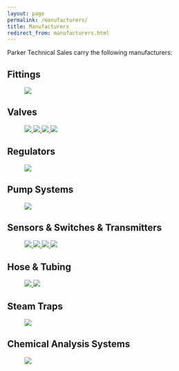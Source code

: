 ```yaml
---
layout: page
permalink: /manufacturers/
title: Manufacturers
redirect_from: manufacturers.html
---
```


Parker Technical Sales carry the following manufacturers:

## Fittings
<figure>
  <a target="_blank" href="http://www.hylokusa.com/">
    <img src="{{ site.url }}/images/logos/logo-hylok.png">
  </a>
</figure>

## Valves
<figure class="fourth">
  <a target="_blank" href="http://mercervalve.net/">
    <img src="{{ site.url }}/images/logos/logo-mercer.png">
  </a>
  <a target="_blank" href="http://www.hylokusa.com/">
    <img src="{{ site.url }}/images/logos/logo-hylok.png">
  </a>
  <a target="_blank" href="http://www.ogontz.com/">
    <img src="{{ site.url }}/images/logos/logo-ogontz.png">
  </a>
  <a target="_blank" href="http://www.triadprocess.com/">
    <img src="{{ site.url }}/images/logos/logo-triad.png">
  </a>
</figure>

## Regulators
<figure>
  <a target="_blank" href="http://www.neoncontrols.us/">
    <img src="{{ site.url }}/images/logos/logo-neon.png">
  </a>
</figure>

## Pump Systems
<figure>
  <a target="_blank" href="http://www.precisionpumpingsystems.com/">
    <img src="{{ site.url }}/images/logos/logo-precision-pumping-systems.png">
  </a>
</figure>

## Sensors &amp; Switches &amp; Transmitters
<figure class="fourth">
  <a target="_blank" href="http://www.koboldusa.com/">
    <img src="{{ site.url }}/images/logos/logo-kobold.png">
  </a>
  <a target="_blank" href="http://www.picgauges.com/">
    <img src="{{ site.url }}/images/logos/logo-pic.png">
  </a>
  <a target="_blank" href="http://www.rotronic-usa.com/">
    <img src="{{ site.url }}/images/logos/logo-rotronic.png">
  </a>
  <a target="_blank" href="http://www.epiflow.com/">
    <img src="{{ site.url }}/images/logos/logo-epiflow.png">
  </a>
</figure>

## Hose &amp; Tubing
<figure class="third">
  <a target="_blank" href="http://www.sehose.com/">
    <img src="{{ site.url }}/images/logos/logo-southeastern-hose.png">
  </a>
  <a target="_blank" href="http://www.hylokusa.com/">
    <img src="{{ site.url }}/images/logos/logo-hylok.png">
  </a>
</figure>

## Steam Traps
<figure>
  <a target="_blank" href="http://www.ogontz.com/">
    <img src="{{ site.url }}/images/logos/logo-ogontz.png">
  </a>
</figure>

## Chemical Analysis Systems
<figure>
  <a target="_blank" href="http://nextchem-analyzers.com/">
    <img src="{{ site.url }}/images/logos/logo-nextchem.png">
  </a>
</figure>
